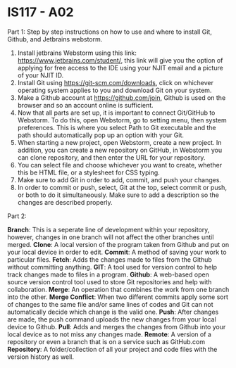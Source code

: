 # IS117 - A02
Part 1: 
Step by step instructions on how to use and where to install Git, Github, and Jetbrains webstorm. 

1. Install jetbrains Webstorm using this link:  https://www.jetbrains.com/student/, this link will give you the option of applying for free access to the IDE using your NJIT email and a picture of your NJIT ID.
2. Install Git using https://git-scm.com/downloads, click on whichever operating system applies to you and download Git on your system.
3. Make a Github account at https://github.com/join, Github is used on the browser and so an account online is sufficient.
4. Now that all parts are set up, it is important to connect Git/GitHub to Webstorm. To do this, open Webstorm, go to setting menu, then system preferences. This is where you select Path to Git executable and the path should automatically pop up an option with your Git.
5. When starting a new project, open Webstorm, create a new project. In addition, you can create a new repository on GitHub, in Webstorm you can clone repository, and then enter the URL for your repository.
6. You can select file and choose whichever you want to create, whether this be HTML file, or a stylesheet for CSS typing.
7. Make sure to add Git in order to add, commit, and push your changes.
8. In order to commit or push, select, Git at the top, select commit or push, or both to do it simultaneously. Make sure to add a description so the changes are described properly. 


Part 2: 

**Branch**: This is a seperate line of development within your repository, however, changes in one branch will not affect the other branches until merged. 
**Clone**: A local version of the program taken from Github and put on your local device in order to edit. 
**Commit**: A method of saving your work to particular files. 
**Fetch**: Adds the changes made to files from the Github without committing anything.
**GIT**: A tool used for version control to help track changes made to files in a program.
**Github**: A web-based open source version control tool used to store Git repositories and help with collaboration. 
**Merge**: An operation that combines the work from one branch into the other. 
**Merge Conflict**: When two different commits apply some sort of changes to the same file and/or same lines of codes and Git can not automatically decide which change is the valid one. 
**Push**: After changes are made, the push command uploads the new changes from your local device to Github. 
**Pull**: Adds and merges the changes from Github into your local device as to not miss any changes made. 
**Remote**: A version of a repository or even a branch that is on a service such as GitHub.com
**Repository**: A folder/collection of all your project and code files with the version history as well. 
